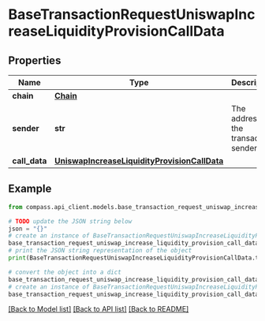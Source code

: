 # BaseTransactionRequestUniswapIncreaseLiquidityProvisionCallData


## Properties

Name | Type | Description | Notes
------------ | ------------- | ------------- | -------------
**chain** | [**Chain**](Chain.md) |  | 
**sender** | **str** | The address of the transaction sender | 
**call_data** | [**UniswapIncreaseLiquidityProvisionCallData**](UniswapIncreaseLiquidityProvisionCallData.md) |  | 

## Example

```python
from compass.api_client.models.base_transaction_request_uniswap_increase_liquidity_provision_call_data import BaseTransactionRequestUniswapIncreaseLiquidityProvisionCallData

# TODO update the JSON string below
json = "{}"
# create an instance of BaseTransactionRequestUniswapIncreaseLiquidityProvisionCallData from a JSON string
base_transaction_request_uniswap_increase_liquidity_provision_call_data_instance = BaseTransactionRequestUniswapIncreaseLiquidityProvisionCallData.from_json(json)
# print the JSON string representation of the object
print(BaseTransactionRequestUniswapIncreaseLiquidityProvisionCallData.to_json())

# convert the object into a dict
base_transaction_request_uniswap_increase_liquidity_provision_call_data_dict = base_transaction_request_uniswap_increase_liquidity_provision_call_data_instance.to_dict()
# create an instance of BaseTransactionRequestUniswapIncreaseLiquidityProvisionCallData from a dict
base_transaction_request_uniswap_increase_liquidity_provision_call_data_from_dict = BaseTransactionRequestUniswapIncreaseLiquidityProvisionCallData.from_dict(base_transaction_request_uniswap_increase_liquidity_provision_call_data_dict)
```
[[Back to Model list]](../README.md#documentation-for-models) [[Back to API list]](../README.md#documentation-for-api-endpoints) [[Back to README]](../README.md)


